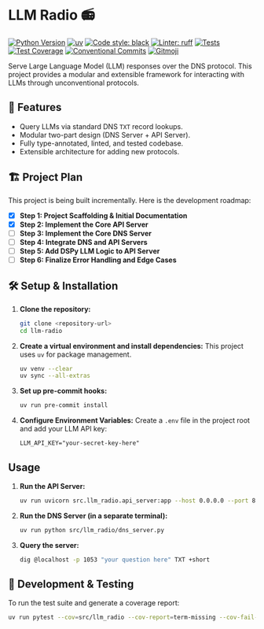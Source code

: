 # LLM Radio 📻

[![Python Version](https://img.shields.io/badge/python-3.12+-blue.svg)](https://www.python.org/downloads/)
[![uv](https://img.shields.io/badge/packaging-uv-black.svg)](https://github.com/astral-sh/uv)
[![Code style: black](https://img.shields.io/badge/code%20style-black-000000.svg)](https://github.com/psf/black)
[![Linter: ruff](https://img.shields.io/badge/linter-ruff-purple.svg)](https://github.com/astral-sh/ruff)
[![Tests](https://img.shields.io/badge/tests-pytest-green.svg)](https://pytest.org/)
[![Test Coverage](https://img.shields.io/badge/coverage-90%25+-success.svg)](#)
[![Conventional Commits](https://img.shields.io/badge/Conventional%20Commits-1.0.0-%23FE5196?logo=conventionalcommits&logoColor=white)](https://conventionalcommits.org)
[![Gitmoji](https://img.shields.io/badge/gitmoji-%20😜%20😍-FFDD67.svg)](https://gitmoji.dev)

Serve Large Language Model (LLM) responses over the DNS protocol. This project provides a modular and extensible framework for interacting with LLMs through unconventional protocols.

## 🚀 Features

*   Query LLMs via standard DNS `TXT` record lookups.
*   Modular two-part design (DNS Server + API Server).
*   Fully type-annotated, linted, and tested codebase.
*   Extensible architecture for adding new protocols.

## 🏗️ Project Plan

This project is being built incrementally. Here is the development roadmap:

- [x] **Step 1: Project Scaffolding & Initial Documentation**
- [x] **Step 2: Implement the Core API Server**
- [ ] **Step 3: Implement the Core DNS Server**
- [ ] **Step 4: Integrate DNS and API Servers**
- [ ] **Step 5: Add DSPy LLM Logic to API Server**
- [ ] **Step 6: Finalize Error Handling and Edge Cases**

## 🛠️ Setup & Installation

1.  **Clone the repository:**
    ```bash
    git clone <repository-url>
    cd llm-radio
    ```

2.  **Create a virtual environment and install dependencies:**
    This project uses `uv` for package management.
    ```bash
    uv venv --clear
    uv sync --all-extras
    ```

3.  **Set up pre-commit hooks:**
    ```bash
    uv run pre-commit install
    ```

4.  **Configure Environment Variables:**
    Create a `.env` file in the project root and add your LLM API key:
    ```
    LLM_API_KEY="your-secret-key-here"
    ```

## Usage

1.  **Run the API Server:**
    ```bash
    uv run uvicorn src.llm_radio.api_server:app --host 0.0.0.0 --port 8000
    ```

2.  **Run the DNS Server (in a separate terminal):**
    ```bash
    uv run python src/llm_radio/dns_server.py
    ```

3.  **Query the server:**
    ```bash
    dig @localhost -p 1053 "your question here" TXT +short
    ```

## 🧪 Development & Testing

To run the test suite and generate a coverage report:

```bash
uv run pytest --cov=src/llm_radio --cov-report=term-missing --cov-fail-under=90
